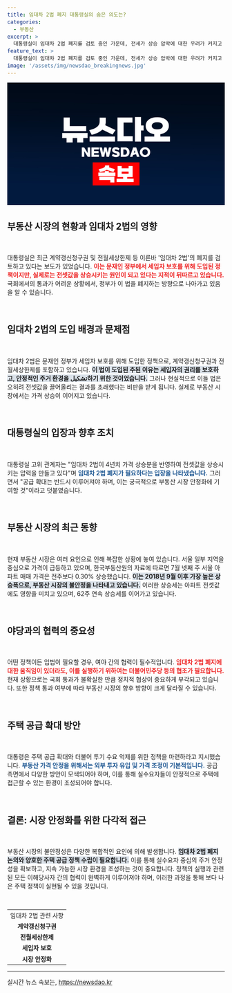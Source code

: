 ```yaml
---
title: 임대차 2법 폐지 대통령실의 숨은 의도는?
categories:
  - 부동산
excerpt: >
  대통령실이 임대차 2법 폐지를 검토 중인 가운데, 전세가 상승 압박에 대한 우려가 커지고 있습니다. 서울 아파트 매매가가 5년 만에 최대 상승폭을 기록하며 부동산 시장이 불안정해지고 있습니다.
feature_text: >
  대통령실이 임대차 2법 폐지를 검토 중인 가운데, 전세가 상승 압박에 대한 우려가 커지고 있습니다. 서울 아파트 매매가가 5년 만에 최대 상승폭을 기록하며 부동산 시장이 불안정해지고 있습니다.
image: '/assets/img/newsdao_breakingnews.jpg'
---
```


<p><img src="/assets/img/newsdao_breakingnews.jpg" alt="flaretime 속보" /></p>

<h2 data-ke-size="size26">부동산 시장의 현황과 임대차 2법의 영향</h2>

<p data-ke-size="size16">&nbsp;</p>

<p>대통령실은 최근 계약갱신청구권 및 전월세상한제 등 이른바 '임대차 2법'의 폐지를 검토하고 있다는 보도가 있었습니다. <b><span style="color: #ee2323;">이는 문재인 정부에서 세입자 보호를 위해 도입된 정책이지만, 실제로는 전셋값을 상승시키는 원인이 되고 있다는 지적이 뒤따르고 있습니다.</span></b> 국회에서의 통과가 어려운 상황에서, 정부가 이 법을 폐지하는 방향으로 나아가고 있음을 알 수 있습니다. </p>

<p data-ke-size="size16">&nbsp;</p>

<h2 data-ke-size="size26">임대차 2법의 도입 배경과 문제점</h2>

<p data-ke-size="size16">&nbsp;</p>

<p>임대차 2법은 문재인 정부가 세입자 보호를 위해 도입한 정책으로, 계약갱신청구권과 전월세상한제를 포함하고 있습니다. <b><span style="background-color: #21538527;">이 법이 도입된 주된 이유는 세입자의 권리를 보호하고, 안정적인 주거 환경을 تشكيل하기 위한 것이었습니다.</span></b> 그러나 현실적으로 이들 법은 오히려 전셋값을 끌어올리는 결과를 초래했다는 비판을 받게 됩니다. 실제로 부동산 시장에서는 가격 상승이 이어지고 있습니다. </p>

<p data-ke-size="size16">&nbsp;</p>

<h2 data-ke-size="size26">대통령실의 입장과 향후 조치</h2>

<p data-ke-size="size16">&nbsp;</p>

<p>대통령실 고위 관계자는 "임대차 2법이 4년치 가격 상승분을 반영하여 전셋값을 상승시키는 압력을 만들고 있다"며 <b><span style="color: #1a5490;">임대차 2법 폐지가 필요하다는 입장을 나타냈습니다.</span></b> 그러면서 "공급 확대는 반드시 이루어져야 하며, 이는 궁극적으로 부동산 시장 안정화에 기여할 것"이라고 덧붙였습니다. </p>

<p data-ke-size="size16">&nbsp;</p>

<h2 data-ke-size="size26">부동산 시장의 최근 동향</h2>

<p data-ke-size="size16">&nbsp;</p>

<p>현재 부동산 시장은 여러 요인으로 인해 복잡한 상황에 놓여 있습니다. 서울 일부 지역을 중심으로 가격이 급등하고 있으며, 한국부동산원의 자료에 따르면 7월 넷째 주 서울 아파트 매매 가격은 전주보다 0.30% 상승했습니다. <b><span style="background-color: #21538527;">이는 2018년 9월 이후 가장 높은 상승폭으로, 부동산 시장의 불안정을 나타내고 있습니다.</span></b> 이러한 상승세는 아파트 전셋값에도 영향을 미치고 있으며, 62주 연속 상승세를 이어가고 있습니다.</p>

<p data-ke-size="size16">&nbsp;</p>

<h2 data-ke-size="size26">야당과의 협력의 중요성</h2>

<p data-ke-size="size16">&nbsp;</p>

<p>어떤 정책이든 입법이 필요할 경우, 여야 간의 협력이 필수적입니다. <b><span style="color: #ee2323;">임대차 2법 폐지에 대한 움직임이 있더라도, 이를 실행하기 위하여는 더불어민주당 등의 협조가 필요합니다.</span></b> 현재 상황으로는 국회 통과가 불확실한 만큼 정치적 협상이 중요하게 부각되고 있습니다. 또한 정책 통과 여부에 따라 부동산 시장의 향후 방향이 크게 달라질 수 있습니다.</p>

<p data-ke-size="size16">&nbsp;</p>

<h2 data-ke-size="size26">주택 공급 확대 방안</h2>

<p data-ke-size="size16">&nbsp;</p>

<p>대통령은 주택 공급 확대와 더불어 투기 수요 억제를 위한 정책을 마련하라고 지시했습니다. <b><span style="color: #1a5490;">부동산 가격 안정을 위해서는 외부 투자 유입 및 가격 조정이 기본적입니다.</span></b> 공급 측면에서 다양한 방안이 모색되어야 하며, 이를 통해 실수요자들이 안정적으로 주택에 접근할 수 있는 환경이 조성되어야 합니다. </p>

<p data-ke-size="size16">&nbsp;</p>

<h2 data-ke-size="size26">결론: 시장 안정화를 위한 다각적 접근</h2>

<p data-ke-size="size16">&nbsp;</p>

<p>부동산 시장의 불안정성은 다양한 복합적인 요인에 의해 발생합니다. <b><span style="background-color: #21538527;">임대차 2법 폐지 논의와 양호한 주택 공급 정책 수립이 필요합니다.</span></b> 이를 통해 실수요자 중심의 주거 안정성을 확보하고, 지속 가능한 시장 환경을 조성하는 것이 중요합니다. 정책의 실행과 관련된 모든 이해당사자 간의 협력이 완벽하게 이루어져야 하며, 이러한 과정을 통해 보다 나은 주택 정책이 실현될 수 있을 것입니다. </p>

<p data-ke-size="size16">&nbsp;</p>

<table>
    <tr>
        <td style="text-align: center; height: 17px;">임대차 2법 관련 사항</td>
    </tr>
    <tr>
        <td style="text-align: center; height: 17px;"><b>계약갱신청구권</b></td>
    </tr>
    <tr>
        <td style="text-align: center; height: 17px;"><b>전월세상한제</b></td>
    </tr>
    <tr>
        <td style="text-align: center; height: 17px;"><b>세입자 보호</b></td>
    </tr>
    <tr>
        <td style="text-align: center; height: 17px;"><b>시장 안정화</b></td>
    </tr>
</table>

<hr>
실시간 뉴스 속보는, <a href="https://newsdao.kr" rel="dofollow">https://newsdao.kr</a>


